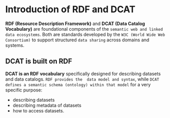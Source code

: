 # Introduction of RDF and DCAT

**RDF (Resource Description Framework)** and **DCAT (Data Catalog Vocabulary)** are foundational components of the 
`semantic web and linked data ecosystems`. Both are standards developed by the `W3C (World Wide Web Consortium)` to 
support structured `data sharing` across domains and systems.


## **DCAT is built on RDF**

**DCAT is an RDF vocabulary** specifically designed for describing datasets and data catalogs. `RDF provides the 
data model and syntax`, while `DCAT defines a semantic schema (ontology) within that model` for a very specific 
purpose:
- describing datasets
- describing metadata of datasets
- how to access datasets.

## 

